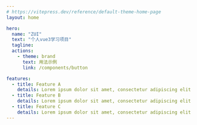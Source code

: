 ```yaml
---
# https://vitepress.dev/reference/default-theme-home-page
layout: home

hero:
  name: "ZUI"
  text: "个人vue3学习项目"
  tagline: 
  actions:
    - theme: brand
      text: 用法示例
      link: /components/button

features:
  - title: Feature A
    details: Lorem ipsum dolor sit amet, consectetur adipiscing elit
  - title: Feature B
    details: Lorem ipsum dolor sit amet, consectetur adipiscing elit
  - title: Feature C
    details: Lorem ipsum dolor sit amet, consectetur adipiscing elit
---
```



